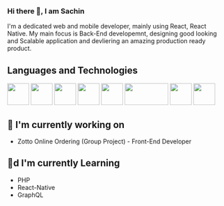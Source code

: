 ### Hi there 👋, I am Sachin

<!--
**alpha-titan/alpha-titan** is a ✨ _special_ ✨ repository because its `README.md` (this file) appears on your GitHub profile.

Here are some ideas to get you started:

- 🔭 I’m currently working on ...
- 🌱 I’m currently learning ...
- 👯 I’m looking to collaborate on ...
- 🤔 I’m looking for help with ...
- 💬 Ask me about ...
- 📫 How to reach me: ...
- 😄 Pronouns: ...
- ⚡ Fun fact: ...
-->


I'm a dedicated web and mobile developer, mainly using React, React Native. My main focus is Back-End developemnt, designing good looking and Scalable application and devliering an amazing production ready product.

## Languages and Technologies

<div>
	<img src="https://cdn2.iconfinder.com/data/icons/designer-skills/128/react-512.png" width="50" height="50"/>
	<img src="https://logos-download.com/wp-content/uploads/2017/07/HTML5_badge.png" width="50" height="50"/>
	<img src="https://verekia.com/_pages/css3/introduction-css3/img/css3-logo.png" width="50" height="50"/>
	<img src="https://pluspng.com/img-png/javascript-vector-png-javascript-vector-logo-600.png" width="50" height="50"/>
	<img src="https://freepngimg.com/thumb/python_logo/7-2-python-logo-free-download-png.png" width="50" height="50" />
	<img src="https://cdn.worldvectorlogo.com/logos/mongodb.svg" width="100" height="50 />
	<img src="https://upload.wikimedia.org/wikipedia/commons/thumb/9/95/Vue.js_Logo_2.svg/1024px-Vue.js_Logo_2.svg.png" width="50" height="50"/>
	<img src="https://external-content.duckduckgo.com/iu/?u=https%3A%2F%2Fseeklogo.com%2Fimages%2FN%2Fnodejs-logo-FBE122E377-seeklogo.com.png&f=1&nofb=1" width="50" height="50"/>
	<img src="https://i.imgur.com/4ykDXUE.png" height="50"/>
</div>

## 🔭 I'm currently working on

- Zotto Online Ordering (Group Project) - Front-End Developer
  
  
 ## 🌱d I'm currently Learning

- PHP
- React-Native
- GraphQL


